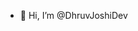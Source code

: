 - 👋 Hi, I’m @DhruvJoshiDev


<!---
DhruvJoshiDev/DhruvJoshiDev is a ✨ special ✨ repository because its `README.md` (this file) appears on your GitHub profile.
You can click the Preview link to take a look at your changes.
--->
